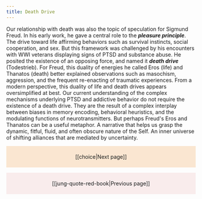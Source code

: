 ```yaml
---
title: Death Drive
---
```

Our relationship with death was also the topic of speculation for Sigmund Freud. In his early work, he gave a central role to the ***pleasure principle***. The drive toward life affirming behaviors such as survival instincts, social cooperation, and sex. But this framework was challenged by his encounters with WWI veterans displaying signs of PTSD and substance abuse. He posited the existence of an opposing force, and named it ***death drive*** (Todestrieb). For Freud, this duality of energies he called Eros (life) and Thanatos (death) better explained observations such as masochism, aggression, and the frequent re-enacting of traumatic experiences. From a modern perspective, this duality of life and death drives appears oversimplified at best. Our current understanding of the complex mechanisms underlying PTSD and addictive behavior do not require the existence of a death drive. They are the result of a complex interplay between biases in memory encoding, behavioral heuristics, and the modulating functions of neurotransmitters. But perhaps Freud's Eros and Thanatos can be a useful metaphor. A narrative that helps us grasp the dynamic, fitful, fluid, and often obscure nature of the Self. An inner universe of shifting alliances that are mediated by uncertainty.

<p style="text-align: center; background-color: #fae6d1; padding: 20px">[[choice|Next page]]</p>
<p style="text-align: center; background-color: #f9ecec; padding: 20px">[[jung-quote-red-book|Previous page]]</p>